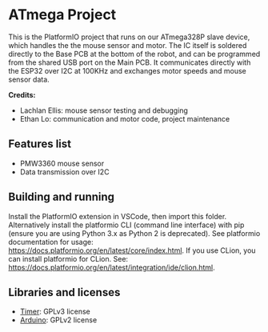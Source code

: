 # ATmega Project
This is the PlatformIO project that runs on our ATmega328P slave device, which handles the the mouse sensor and motor. 
The IC itself is soldered directly to the Base PCB at the bottom of the robot, and can be programmed from the shared 
USB port on the Main PCB. It communicates directly with the ESP32 over I2C at 100KHz and exchanges motor speeds and 
mouse sensor data. 

**Credits:**
- Lachlan Ellis: mouse sensor testing and debugging
- Ethan Lo: communication and motor code, project maintenance

## Features list
- PMW3360 mouse sensor
- Data transmission over I2C

## Building and running
Install the PlatformIO extension in VSCode, then import this folder. Alternatively install the platformio CLI (command 
line interface) with pip (ensure you are using Python 3.x as Python 2 is deprecated). See platformio documentation for 
usage: https://docs.platformio.org/en/latest/core/index.html. If you use CLion, you can install platformio for CLion. 
See: https://docs.platformio.org/en/latest/integration/ide/clion.html.

## Libraries and licenses
- [Timer](https://github.com/TomFraser/FG-B-2018/tree/master/Software/lib/Timer): GPLv3 license
- [Arduino](https://github.com/arduino/Arduino): GPLv2 license
